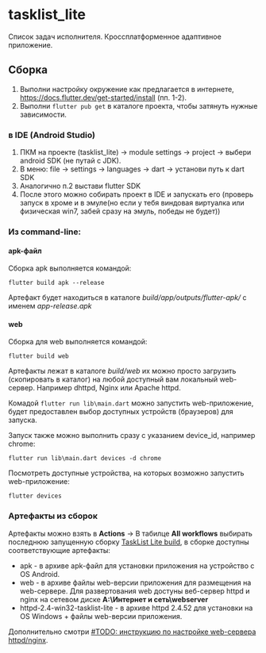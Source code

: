 # tasklist_lite

Список задач исполнителя. 
Кроссплатформенное адаптивное приложение.

## Сборка
1. Выполни настройку окружение как предлагается в интернете, https://docs.flutter.dev/get-started/install (пп. 1-2).
2. Выполни `flutter pub get` в каталоге проекта, чтобы затянуть нужные зависимости.
### в IDE (Android Studio)
1. ПКМ на проекте (tasklist_lite) -> module settings -> project -> выбери android SDK (не путай с JDK).
2. В меню: file -> settings -> languages -> dart -> установи путь к dart SDK
3. Аналогично п.2 выстави flutter SDK
4. После этого можно собирать проект в IDE и запускать его (проверь запуск в хроме и в эмуле(но если у тебя виндовая
виртуалка или физическая win7, забей сразу на эмуль, победы не будет))
### Из command-line:
#### apk-файл
Сборка apk выполняется командой: 
```
flutter build apk --release
``` 
Артефакт будет находиться в каталоге _build/app/outputs/flutter-apk/_ с именем _app-release.apk_

#### web
Сборка для web выполняется командой:
```
flutter build web
```
Артефакты лежат в каталоге _build/web_ их можно просто загрузить (скопировать в каталог) на любой доступный вам локальный web-сервер. Например dhttpd, Nginx или Apache httpd. 

Комадой `flutter run lib\main.dart` можно запустить web-приложение, будет предоставлен выбор доступных устройств (браузеров) для запуска.

Запуск также можно выполнить сразу с указанием device_id, например chrome:
```
flutter run lib\main.dart devices -d chrome
```
Посмотреть доступные устройства, на которых возможно запустить web-приложение:
```
flutter devices 
```

### Артефакты из сборок
Артефакты можно взять в **Actions** -> В табилце **All workflows** выбирать последнюю запущенную сборку [TaskList Lite build](https://github.com/argustelecom/tasklist_lite/actions/workflows/build.yml), в сборке доступны соответствующие артефакты:
- apk - в архиве apk-файл для установки приложения на устройство с OS Android.
- web - в архиве файлы web-версии приложения для размещения на web-сервере. Для развертования web достуны веб-сервер httpd и nginx на сетевом диске **A:\Интернет и сеть\webserver**
- httpd-2.4-win32-tasklist-lite - в архиве httpd 2.4.52 для установки на OS Windows + файлы web-версии приложения.

Дополнительно смотри [#TODO: инструкцию по настройке web-сервера httpd/nginx](https://github.com/argustelecom/tasklist_lite/blob/master/docs/install-web.md).






